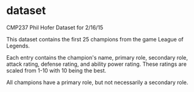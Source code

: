 # dataset
CMP237 Phil Hofer Dataset for 2/16/15

This dataset contains the first 25 champions from the game League of Legends.

Each entry contains the champion's name, primary role, secondary role, 
attack rating, defense rating, and ability power rating.
These ratings are scaled from 1-10 with 10 being the best.

All champions have a primary role, but not necessarily a secondary role.
